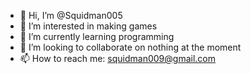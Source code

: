 - 👋 Hi, I’m @Squidman005
- 👀 I’m interested in making games
- 🌱 I’m currently learning programming
- 💞️ I’m looking to collaborate on nothing at the moment
- 📫 How to reach me: squidman009@gmail.com
